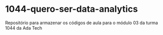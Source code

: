 # 1044-quero-ser-data-analytics
Repositório para armazenar os códigos de aula para o módulo 03 da turma 1044 da Ada Tech
